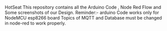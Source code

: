 HotSeat
This repository contains all the Arduino Code , Node Red Flow and Some screenshots of our Design.
Reminder:-
arduino Code works only for NodeMCU esp8266 board
Topics of MQTT and Database must be changed in node-red to work properly.
